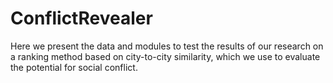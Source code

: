 # ConflictRevealer
Here we present the data and modules to test the results of our research on a ranking method based on city-to-city similarity, which we use to evaluate the potential for social conflict.
